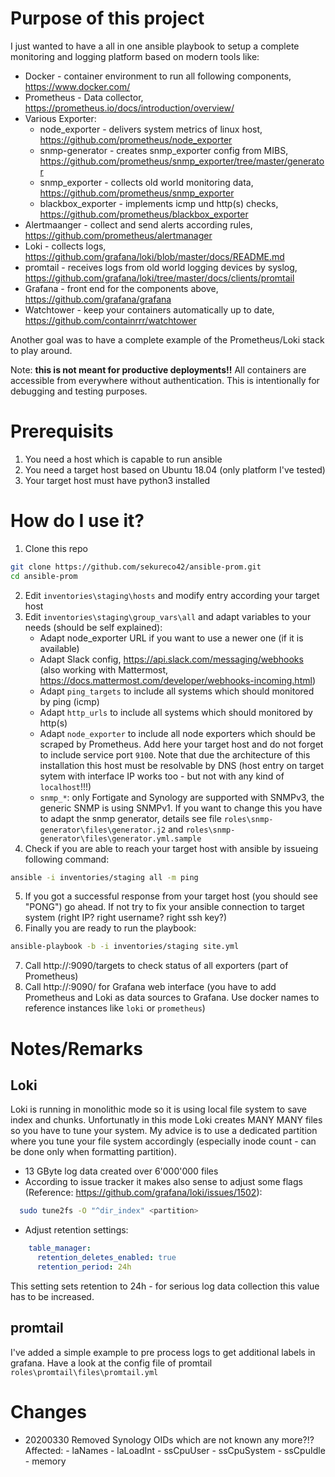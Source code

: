 # Purpose of this project

I just wanted to have a all in one ansible playbook to setup a complete monitoring and logging platform based on modern tools like:
* Docker - container environment to run all following components, https://www.docker.com/
* Prometheus - Data collector, https://prometheus.io/docs/introduction/overview/
* Various Exporter:
  * node_exporter - delivers system metrics of linux host, https://github.com/prometheus/node_exporter
  * snmp-generator - creates snmp_exporter config from MIBS, https://github.com/prometheus/snmp_exporter/tree/master/generator
  * snmp_exporter - collects old world monitoring data, https://github.com/prometheus/snmp_exporter
  * blackbox_exporter - implements icmp und http(s) checks, https://github.com/prometheus/blackbox_exporter
* Alertmaanger - collect and send alerts according rules, https://github.com/prometheus/alertmanager
* Loki - collects logs, https://github.com/grafana/loki/blob/master/docs/README.md
* promtail - receives logs from old world logging devices by syslog, https://github.com/grafana/loki/tree/master/docs/clients/promtail
* Grafana - front end for the components above, https://github.com/grafana/grafana
* Watchtower - keep your containers automatically up to date, https://github.com/containrrr/watchtower

Another goal was to have a complete example of the Prometheus/Loki stack to play around. 

Note: **this is not meant for productive deployments!!** All containers are accessible from everywhere without authentication. This is intentionally for debugging and testing purposes.

# Prerequisits
1. You need a host which is capable to run ansible
2. You need a target host based on Ubuntu 18.04 (only platform I've tested)
3. Your target host must have python3 installed

# How do I use it?
1. Clone this repo
```bash
git clone https://github.com/sekureco42/ansible-prom.git
cd ansible-prom
```
2. Edit `inventories\staging\hosts` and modify entry according your target host
3. Edit `inventories\staging\group_vars\all` and adapt variables to your needs (should be self explained):
   * Adapt node_exporter URL if you want to use a newer one (if it is available)
   * Adapt Slack config, https://api.slack.com/messaging/webhooks (also working with Mattermost, https://docs.mattermost.com/developer/webhooks-incoming.html) 
   * Adapt `ping_targets` to include all systems which should monitored by ping (icmp)
   * Adapt `http_urls` to include all systems which should monitored by http(s)
   * Adapt `node_exporter` to include all node exporters which should be scraped by Prometheus.
     Add here your target host and do not forget to include service port `9100`. Note that due the architecture of this installation this host must be resolvable by DNS (host entry on target sytem with interface IP works too - but not with any kind of `localhost`!!!)
   * `snmp_*`: only Fortigate and Synology are supported with SNMPv3, the generic SNMP is using SNMPv1. If you want to change this you have to adapt the snmp generator, details see file `roles\snmp-generator\files\generator.j2` and `roles\snmp-generator\files\generator.yml.sample`
4. Check if you are able to reach your target host with ansible by issueing following command:
```bash
ansible -i inventories/staging all -m ping
```
5. If you got a successful response from your target host (you should see "PONG") go ahead. If not try to fix your ansible connection to target system (right IP? right username? right ssh key?)
6. Finally you are ready to run the playbook:
```bash
ansible-playbook -b -i inventories/staging site.yml
```
7. Call http://<your-host>:9090/targets to check status of all exporters (part of Prometheus)
8. Call http://<your-host>:9090/ for Grafana web interface (you have to add Prometheus and Loki as data sources to Grafana. Use docker names to reference instances like `loki` or `prometheus`)

# Notes/Remarks
## Loki
Loki is running in monolithic mode so it is using local file system to save index and chunks. Unfortunatly in this mode Loki creates MANY MANY files so you have to tune your system. My advice is to use a dedicated partition where you tune your file system accordingly (especially inode count - can be done only when formatting partition).
* 13 GByte log data created  over 6'000'000 files
* According to issue tracker it makes also sense to adjust some flags (Reference: https://github.com/grafana/loki/issues/1502):
```bash
  sudo tune2fs -O "^dir_index" <partition>
```
* Adjust retention settings:
```yaml
    table_manager:
      retention_deletes_enabled: true
      retention_period: 24h
```
  This setting sets retention to 24h - for serious log data collection this value has to be increased.

## promtail
I've added a simple example to pre process logs to get additional labels in grafana. Have a look at the config file of promtail `roles\promtail\files\promtail.yml`

# Changes
- 20200330 Removed Synology OIDs which are not known any more?!?
           Affected:
           - laNames
           - laLoadInt
           - ssCpuUser
           - ssCpuSystem
           - ssCpuIdle
           - memory